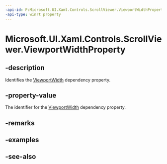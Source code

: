 ```yaml
---
-api-id: P:Microsoft.UI.Xaml.Controls.ScrollViewer.ViewportWidthProperty
-api-type: winrt property
---
```


<!-- Property syntax
public Windows.UI.Xaml.DependencyProperty ViewportWidthProperty { get; }
-->

# Microsoft.UI.Xaml.Controls.ScrollViewer.ViewportWidthProperty

## -description
Identifies the [ViewportWidth](scrollviewer_viewportwidth.md) dependency property.

## -property-value
The identifier for the [ViewportWidth](scrollviewer_viewportwidth.md) dependency property.

## -remarks

## -examples

## -see-also
